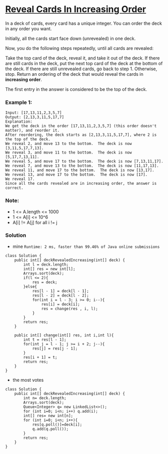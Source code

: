 # [Reveal Cards In Increasing Order](https://leetcode.com/problems/reveal-cards-in-increasing-order/)

In a deck of cards, every card has a unique integer.  You can order the deck in any order you want.

Initially, all the cards start face down (unrevealed) in one deck.

Now, you do the following steps repeatedly, until all cards are revealed:

Take the top card of the deck, reveal it, and take it out of the deck.
If there are still cards in the deck, put the next top card of the deck at the bottom of the deck.
If there are still unrevealed cards, go back to step 1.  Otherwise, stop.
Return an ordering of the deck that would reveal the cards in **increasing order**.

The first entry in the answer is considered to be the top of the deck.

 

### Example 1:
    Input: [17,13,11,2,3,5,7]
    Output: [2,13,3,11,5,17,7]
    Explanation: 
    We get the deck in the order [17,13,11,2,3,5,7] (this order doesn't matter), and reorder it.
    After reordering, the deck starts as [2,13,3,11,5,17,7], where 2 is the top of the deck.
    We reveal 2, and move 13 to the bottom.  The deck is now [3,11,5,17,7,13].
    We reveal 3, and move 11 to the bottom.  The deck is now [5,17,7,13,11].
    We reveal 5, and move 17 to the bottom.  The deck is now [7,13,11,17].
    We reveal 7, and move 13 to the bottom.  The deck is now [11,17,13].
    We reveal 11, and move 17 to the bottom.  The deck is now [13,17].
    We reveal 13, and move 17 to the bottom.  The deck is now [17].
    We reveal 17.
    Since all the cards revealed are in increasing order, the answer is correct.
 

### Note:
* 1 <= A.length <= 1000
* 1 <= A[i] <= 10^6
* A[i] != A[j] for all i != j

### Solution
* mine `Runtime: 2 ms, faster than 99.46% of Java online submissions`
```
class Solution {
    public int[] deckRevealedIncreasing(int[] deck) {
        int l = deck.length;
        int[] res = new int[l];
        Arrays.sort(deck);
        if(l <= 2){
            res = deck;
        }else{
            res[l - 1] = deck[l - 1];
            res[l - 2] = deck[l - 2];
            for(int i = l - 3; i >= 0; i--){
                res[i] = deck[i];
                res = change(res , i, l);   
            }
        }
        return res;
    }
    
    public int[] change(int[] res, int i,int l){
        int t = res[l - 1];
        for(int j = l - 1; j >= i + 2; j--){
            res[j] = res[j - 1];
        }
        res[i + 1] = t;
        return res;
    }
}
```

* the most votes
```
class Solution {
    public int[] deckRevealedIncreasing(int[] deck) {
        int n= deck.length;
        Arrays.sort(deck);
        Queue<Integer> q= new LinkedList<>();
        for (int i=0; i<n; i++) q.add(i);
        int[] res= new int[n];
        for (int i=0; i<n; i++){
            res[q.poll()]=deck[i];
            q.add(q.poll());
        }
        return res;
    }
}
```
